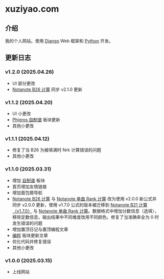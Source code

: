# xuziyao.com

## 介绍

我的个人网站。使用 [Django](https://www.djangoproject.com/) Web 框架和 [Python](https://www.python.org/) 开发。

## 更新日志

### v1.2.0 (2025.04.26)

- UI 部分更改
- [Notanote B26 计算](http://xuziyao.com/notanote/best/) 同步 v2.1.0 更新

### v1.1.2 (2025.04.20)

- UI 小更改
- [Phigros 自制谱](http://xuziyao.com/fanmade_charts/phigros/) 板块更新
- 其他小更改

### v1.1.1 (2025.04.12)

- 修复了当 B26 为被填满时 Nrk 计算错误的问题
- 其他小更改

### v1.1.0 (2025.03.31)

- 增加 [自制谱](http://xuziyao.com/fanmade_charts/) 板块
- 首页增加友情链接
- 增加面包屑导航
- [Notanote B26 计算](http://xuziyao.com/notanote/best/) 与 [Notanote 单曲 Rank 计算](http://xuziyao.com/notanote/rankcal/) 改为使用 v2.0.0 新公式并同步 v2.0.0 更新，使用 v1.7.0 公式的版本被迁移到 [Notanote B21 计算（v1.7.0）](http://xuziyao.com/notanote/best/v1.7.0) 与 [Notanote 单曲 Rank 计算](http://xuziyao.com/notanote/rankcal/v1.7.0)。数据格式中增加分数信息（选填），移除定数信息，输出结果中不同难度改用不同颜色。修复了当准确率全为 0 时发生错误的问题
- 增加置顶日记与置顶编程文章
- [编程](http://xuziyao.com/programming/) 板块更新文章
- 优化代码并修复错误
- 其他小更改

### v1.0.0 (2025.03.15)

- 上线网站
